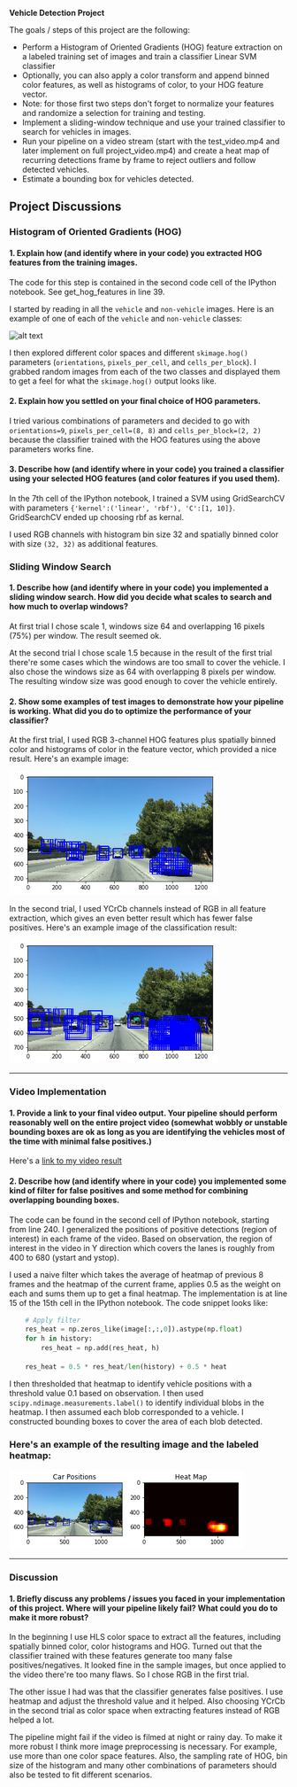 **Vehicle Detection Project**

The goals / steps of this project are the following:

* Perform a Histogram of Oriented Gradients (HOG) feature extraction on a labeled training set of images and train a classifier Linear SVM classifier
* Optionally, you can also apply a color transform and append binned color features, as well as histograms of color, to your HOG feature vector. 
* Note: for those first two steps don't forget to normalize your features and randomize a selection for training and testing.
* Implement a sliding-window technique and use your trained classifier to search for vehicles in images.
* Run your pipeline on a video stream (start with the test_video.mp4 and later implement on full project_video.mp4) and create a heat map of recurring detections frame by frame to reject outliers and follow detected vehicles.
* Estimate a bounding box for vehicles detected.

[//]: # (Image References)
[image1]: ./examples/car_not_car.png
[image2]: ./output_images/sliding_windows.png
[image3]: ./output_images/sliding_windows_ycrcb.png
[image4]: ./output_images/heatmap_ycrcb.png

## Project Discussions

### Histogram of Oriented Gradients (HOG)

#### 1. Explain how (and identify where in your code) you extracted HOG features from the training images.

The code for this step is contained in the second code cell of the IPython notebook. See get_hog_features in line 39.

I started by reading in all the `vehicle` and `non-vehicle` images.  Here is an example of one of each of the `vehicle` and `non-vehicle` classes:

![alt text][image1]

I then explored different color spaces and different `skimage.hog()` parameters (`orientations`, `pixels_per_cell`, and `cells_per_block`).  I grabbed random images from each of the two classes and displayed them to get a feel for what the `skimage.hog()` output looks like.


#### 2. Explain how you settled on your final choice of HOG parameters.

I tried various combinations of parameters and decided to go with `orientations=9`, `pixels_per_cell=(8, 8)` and `cells_per_block=(2, 2)` because the classifier trained with the HOG features using the above parameters works fine.

#### 3. Describe how (and identify where in your code) you trained a classifier using your selected HOG features (and color features if you used them).

In the 7th cell of the IPython notebook, I trained a SVM using GridSearchCV with parameters `{'kernel':('linear', 'rbf'), 'C':[1, 10]}`. GridSearchCV ended up choosing rbf as kernal.

I used RGB channels with histogram bin size 32 and spatially binned color with size `(32, 32)` as additional features.

### Sliding Window Search

#### 1. Describe how (and identify where in your code) you implemented a sliding window search.  How did you decide what scales to search and how much to overlap windows?

At first trial I chose scale 1, windows size 64 and overlapping 16 pixels (75%) per window. The result seemed ok.

At the second trial I chose scale 1.5 because in the result of the first trial there're some cases which the windows are too small to cover the vehicle. I also chose the windows size as 64 with overlapping 8 pixels per window. The resulting window size was good enough to cover the vehicle entirely.

#### 2. Show some examples of test images to demonstrate how your pipeline is working.  What did you do to optimize the performance of your classifier?

At the first trial, I used RGB 3-channel HOG features plus spatially binned color and histograms of color in the feature vector, which provided a nice result.  Here's an example image:

![alt text][image2]

In the second trial, I used YCrCb channels instead of RGB in all feature extraction, which gives an even better result which has fewer false positives. Here's an example image of the classification result:

![alt text][image3]

---

### Video Implementation

#### 1. Provide a link to your final video output.  Your pipeline should perform reasonably well on the entire project video (somewhat wobbly or unstable bounding boxes are ok as long as you are identifying the vehicles most of the time with minimal false positives.)
Here's a [link to my video result](./video_output/vehicle_detection.mp4)


#### 2. Describe how (and identify where in your code) you implemented some kind of filter for false positives and some method for combining overlapping bounding boxes.

The code can be found in the second cell of IPython notebook, starting from line 240. I generalized the positions of positive detections (region of interest) in each frame of the video. Based on observation, the region of interest in the video in Y direction which covers the lanes is roughly from 400 to 680 (ystart and ystop).

I used a naive filter which takes the average of heatmap of previous 8 frames and the heatmap of the current frame, applies 0.5 as the weight on each and sums them up to get a final heatmap. The implementation is at line 15 of the 15th cell in the IPython notebook. The code snippet looks like:

```python
    # Apply filter
    res_heat = np.zeros_like(image[:,:,0]).astype(np.float)
    for h in history:
        res_heat = np.add(res_heat, h)

    res_heat = 0.5 * res_heat/len(history) + 0.5 * heat
```

I then thresholded that heatmap to identify vehicle positions with a threshold value 0.1 based on observation.  I then used `scipy.ndimage.measurements.label()` to identify individual blobs in the heatmap.  I then assumed each blob corresponded to a vehicle.  I constructed bounding boxes to cover the area of each blob detected.

### Here's an example of the resulting image and the labeled heatmap:
![alt text][image4]


---

### Discussion

#### 1. Briefly discuss any problems / issues you faced in your implementation of this project.  Where will your pipeline likely fail?  What could you do to make it more robust?

In the beginning I use HLS color space to extract all the features, including spatially binned color, color histograms and HOG. Turned out that the classifier trained with these features generate too many false positives/negatives. It looked fine in the sample images, but once applied to the video there're too many flaws. So I chose RGB in the first trial.

The other issue I had was that the classifier generates false positives. I use heatmap and adjust the threshold value and it helped. Also choosing YCrCb in the second trial as color space when extracting features instead of RGB helped a lot.

The pipeline might fail if the video is filmed at night or rainy day. To make it more robust I think more image preprocessing is necessary. For example, use more than one color space features. Also, the sampling rate of HOG, bin size of the histogram and many other combinations of parameters should also be tested to fit different scenarios.

